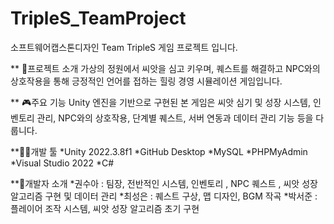 # TripleS_TeamProject
소프트웨어캡스톤디자인 Team TripleS 게임 프로젝트 입니다.

** 📖프로젝트 소개
가상의 정원에서 씨앗을 심고 키우며, 퀘스트를 해결하고 NPC와의 상호작용을 통해 긍정적인 언어를 접하는 힐링 경영 시뮬레이션 게임입니다.

** 🎮주요 기능
Unity 엔진을 기반으로 구현된 본 게임은 씨앗 심기 및 성장 시스템, 인벤토리 관리, NPC와의 상호작용, 단계별 퀘스트, 서버 연동과 데이터 관리 기능 등을 다룹니다.

**👩‍💻개발 툴
*Unity 2022.3.8f1
*GitHub Desktop
*MySQL
*PHPMyAdmin
*Visual Studio 2022
*C#

**👥개발자 소개
*권수아 : 팀장, 전반적인 시스템, 인벤토리 , NPC 퀘스트 , 씨앗 성장 알고리즘 구현 및 데이터 관리
*최성은 : 퀘스트 구상, 맵 디자인, BGM 작곡
*박서준 : 플레이어 조작 시스템, 씨앗 성장 알고리즘 초기 구현





